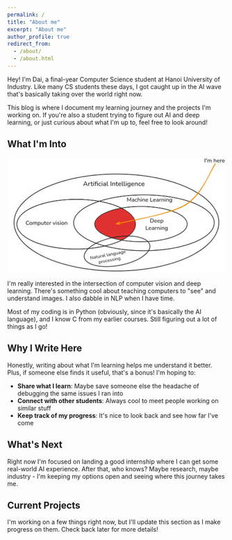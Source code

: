 ```yaml
---
permalink: /
title: "About me"
excerpt: "About me"
author_profile: true
redirect_from:
  - /about/
  - /about.html
---
```


Hey! I'm Dai, a final-year Computer Science student at Hanoi University of Industry. Like many CS students these days, I got caught up in the AI wave that's basically taking over the world right now.

This blog is where I document my learning journey and the projects I'm working on. If you're also a student trying to figure out AI and deep learning, or just curious about what I'm up to, feel free to look around!

## What I'm Into

![Where am I](../images/where-am-i.png)

I'm really interested in the intersection of computer vision and deep learning. There's something cool about teaching computers to "see" and understand images. I also dabble in NLP when I have time.

Most of my coding is in Python (obviously, since it's basically the AI language), and I know C from my earlier courses. Still figuring out a lot of things as I go!

## Why I Write Here

Honestly, writing about what I'm learning helps me understand it better. Plus, if someone else finds it useful, that's a bonus! I'm hoping to:

- **Share what I learn**: Maybe save someone else the headache of debugging the same issues I ran into
- **Connect with other students**: Always cool to meet people working on similar stuff
- **Keep track of my progress**: It's nice to look back and see how far I've come

## What's Next

Right now I'm focused on landing a good internship where I can get some real-world AI experience. After that, who knows? Maybe research, maybe industry - I'm keeping my options open and seeing where this journey takes me.


## Current Projects

I'm working on a few things right now, but I'll update this section as I make progress on them. Check back later for more details!


